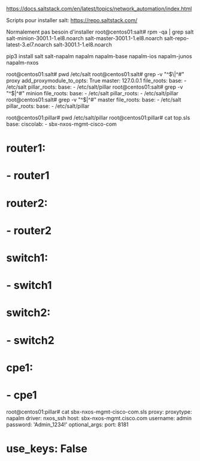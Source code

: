 https://docs.saltstack.com/en/latest/topics/network_automation/index.html

Scripts pour installer salt:
https://repo.saltstack.com/

Normalement pas besoin d'installer 
root@centos01:salt# rpm -qa | grep salt
salt-minion-3001.1-1.el8.noarch
salt-master-3001.1-1.el8.noarch
salt-repo-latest-3.el7.noarch
salt-3001.1-1.el8.noarch

pip3 install salt salt-napalm napalm napalm-base napalm-ios napalm-junos napalm-nxos


root@centos01:salt# pwd
/etc/salt
root@centos01:salt# grep -v "^$\|^#" proxy
add_proxymodule_to_opts: True
master: 127.0.0.1
file_roots:
  base:
    - /etc/salt
pillar_roots:
  base:
    - /etc/salt/pillar
root@centos01:salt# grep -v "^$\|^#" minion
file_roots:
  base:
    - /etc/salt
pillar_roots:
    - /etc/salt/pillar
root@centos01:salt# grep -v "^$\|^#" master
file_roots:
  base:
    - /etc/salt
pillar_roots:
  base:
    - /etc/salt/pillar



root@centos01:pillar# pwd
/etc/salt/pillar
root@centos01:pillar# cat top.sls 
base:
  ciscolab:
    - sbx-nxos-mgmt-cisco-com
#  router1:
#    - router1
#  router2:
#    - router2
#  switch1:
#    - switch1
#  switch2:
#    - switch2
#  cpe1:
#    - cpe1
root@centos01:pillar# cat sbx-nxos-mgmt-cisco-com.sls 
proxy:
  proxytype: napalm
  driver: nxos_ssh
  host: sbx-nxos-mgmt.cisco.com
  username: admin
  password: 'Admin_1234!'
  optional_args:
    port: 8181
#    use_keys: False


